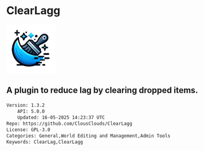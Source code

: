 # ClearLagg
<img src="https://raw.githubusercontent.com/ClousClouds/ClearLagg/c29406d57855ab5cf52a3cefff8f4e9d16524aa7/icon.png" width="128" height="128" />

## A plugin to reduce lag by clearing dropped items.
```properties
Version: 1.3.2
    API: 5.0.0
    Updated: 16-05-2025 14:23:37 UTC
Repo: https://github.com/ClousClouds/ClearLagg
License: GPL-3.0
Categories: General,World Editing and Management,Admin Tools
Keywords: ClearLag,ClearLagg
```